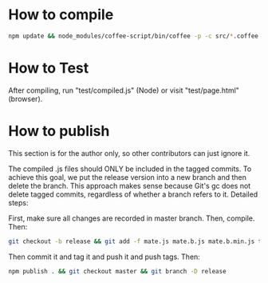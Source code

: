 # How to compile

```bash
npm update && node_modules/coffee-script/bin/coffee -p -c src/*.coffee > /dev/null && awk 'FNR==1{print ""}1' src/*.coffee | node_modules/coffee-script/bin/coffee -cs > mate.js && node_modules/js-bundler/bin/bundle mate.js | awk 'FNR==1{print ""}1' src/license.txt - > mate.b.js && node_modules/uglify-js/bin/uglifyjs mate.b.js -o mate.b.min.js -m --screw-ie8 --comments && awk 'FNR==1{print ""}1' test/*.coffee | node_modules/coffee-script/bin/coffee -cs > test/compiled.js
```

# How to Test

After compiling, run "test/compiled.js" (Node) or visit "test/page.html" (browser).

# How to publish

This section is for the author only, so other contributors can just ignore it.

The compiled .js files should ONLY be included in the tagged commits. To achieve this goal, we put the release version into a new branch and then delete the branch. This approach makes sense because Git's gc does not delete tagged commits, regardless of whether a branch refers to it. Detailed steps:

First, make sure all changes are recorded in master branch. Then, compile. Then:

```bash
git checkout -b release && git add -f mate.js mate.b.js mate.b.min.js test/compiled.js
```

Then commit it and tag it and push it and push tags. Then:

```bash
npm publish . && git checkout master && git branch -D release
```
